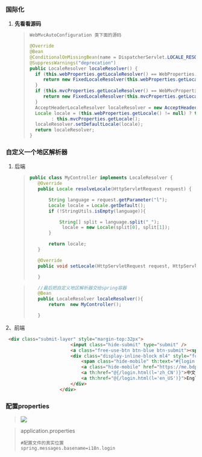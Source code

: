 ### 国际化

1. **先看看源码**

   >
   >
   >```java
   >WebMvcAutoConfiguration 类下面的源码
   >```
   >
   >
   >
   >```java
   >@Override
   >@Bean
   >@ConditionalOnMissingBean(name = DispatcherServlet.LOCALE_RESOLVER_BEAN_NAME)
   >@SuppressWarnings("deprecation")
   >public LocaleResolver localeResolver() {
   >   if (this.webProperties.getLocaleResolver() == WebProperties.LocaleResolver.FIXED) {
   >      return new FixedLocaleResolver(this.webProperties.getLocale());
   >   }
   >   if (this.mvcProperties.getLocaleResolver() == WebMvcProperties.LocaleResolver.FIXED) {
   >      return new FixedLocaleResolver(this.mvcProperties.getLocale());
   >   }
   >   AcceptHeaderLocaleResolver localeResolver = new AcceptHeaderLocaleResolver();
   >   Locale locale = (this.webProperties.getLocale() != null) ? this.webProperties.getLocale()
   >         : this.mvcProperties.getLocale();
   >   localeResolver.setDefaultLocale(locale);
   >   return localeResolver;
   >}
   >```



### 自定义一个地区解析器

1. 后端

   >```java
   >public class MyController implements LocaleResolver {
   >    @Override
   >    public Locale resolveLocale(HttpServletRequest request) {
   >
   >        String language = request.getParameter("l");
   >        Locale locale = Locale.getDefault();
   >        if (!StringUtils.isEmpty(language)){
   >
   >            String[] split = language.split("_");
   >             locale = new Locale(split[0], split[1]);
   >        }
   >
   >        return locale;
   >    }
   >
   >    @Override
   >    public void setLocale(HttpServletRequest request, HttpServletResponse response, Locale locale) {
   >
   >    }
   >```

   >```java
   >	//最后把自定义地区解析器交给spring容器
   >    @Bean
   >    public LocaleResolver localeResolver(){
   >        return  new MyController();
   >
   >    }
   >```




2、前端	

```html
 <div class="submit-layer" style="margin-top:32px">
                        <input class="hide-submit" type="submit" />
                        <a class="free-use-btn btn-blue btn-submit"><span th:text="#{login.tip}">登录</span></a>
                        <div class="display-inline-block ml4" style="font-size:12px;">
                            <span class="hide-mobile" th:text="#{login.user}">还没有账号?</span>
                            <a class="hide-mobile" href="https://me.bdp.cn/register.html">[[#{login.res}]]</a>
                            <a th:href="@{/login.html(l='zh_CN')}">中文</a>
                            <a th:href="@{/login.html(l='en_US')}">English</a>
                        </div>
                    </div>
```

### 配置properties

>![](../Reinforce/image/1.png)
>

>
>
>application.properties
>
>```properties
>#配置文件的真实位置
>spring.messages.basename=i18n.login
>```
>
>